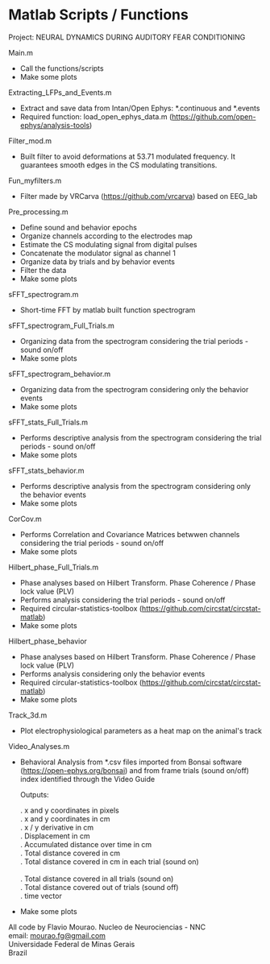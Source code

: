 # Matlab Scripts / Functions

Project: NEURAL DYNAMICS DURING AUDITORY FEAR CONDITIONING

Main.m<br />
- Call the functions/scripts<br />
- Make some plots<br />

Extracting_LFPs_and_Events.m<br />
- Extract and save data from Intan/Open Ephys:  *.continuous and  *.events<br />
- Required function: load_open_ephys_data.m (https://github.com/open-ephys/analysis-tools)<br />

Filter_mod.m<br />
- Built filter to avoid deformations at 53.71 modulated frequency.  It guarantees smooth edges in the CS modulating transitions. <br />

Fun_myfilters.m<br />
- Filter made by VRCarva (https://github.com/vrcarva) based on EEG_lab <br />
   
Pre_processing.m<br />
- Define sound and behavior epochs<br />
- Organize channels according to the electrodes map<br />
- Estimate the CS modulating signal from digital pulses<br />
- Concatenate the modulator signal as channel 1<br />
- Organize data by trials and by behavior events<br />
- Filter the data<br />
- Make some plots<br /> 

sFFT_spectrogram.m
- Short-time FFT by matlab built function spectrogram <br />

sFFT_spectrogram_Full_Trials.m
- Organizing data from the spectrogram considering the trial periods - sound on/off<br />  
- Make some plots<br /> 

sFFT_spectrogram_behavior.m
- Organizing data from the spectrogram considering only the behavior events<br />  
- Make some plots<br /> 

sFFT_stats_Full_Trials.m
- Performs descriptive analysis from the spectrogram considering the trial periods - sound on/off<br />
- Make some plots<br /> 

sFFT_stats_behavior.m
- Performs descriptive analysis from the spectrogram considering only the behavior events<br />
- Make some plots<br />

CorCov.m
- Performs Correlation and Covariance Matrices betwwen channels considering the trial periods - sound on/off<br />
- Make some plots<br /> 

Hilbert_phase_Full_Trials.m
- Phase analyses based on Hilbert Transform. Phase Coherence / Phase lock value (PLV) <br />
- Performs  analysis  considering the trial periods - sound on/off<br />
- Required circular-statistics-toolbox  (https://github.com/circstat/circstat-matlab) <br />
- Make some plots<br /> 

Hilbert_phase_behavior
- Phase analyses based on Hilbert Transform. Phase Coherence / Phase lock value (PLV) <br />
- Performs  analysis  considering only the behavior events<br />
- Required circular-statistics-toolbox (https://github.com/circstat/circstat-matlab) <br />
- Make some plots<br /> 

Track_3d.m<br /> 
- Plot electrophysiological parameters as a heat map on the animal's track<br /> 

Video_Analyses.m<br /> 
- Behavioral Analysis from *.csv files imported from Bonsai software (https://open-ephys.org/bonsai) and from frame trials (sound on/off) index identified through the Video Guide<br /> 

    Outputs:

    . x and y coordinates in pixels<br /> 
    . x and y coordinates in cm<br /> 
    . x / y derivative in cm<br /> 
    . Displacement in cm <br /> 
    . Accumulated distance over time in cm <br /> 
    . Total distance covered in cm <br /> 
    . Total distance covered in cm in each trial (sound on) <br />   
    . Total distance covered in all trials (sound on) <br /> 
    . Total distance covered out of trials (sound off) <br /> 
    . time vector<br />  

- Make some plots<br /> 

All code by Flavio Mourao. Nucleo de Neurociencias - NNC<br />
email: mourao.fg@gmail.com<br />
Universidade Federal de Minas Gerais<br />
Brazil<br />
